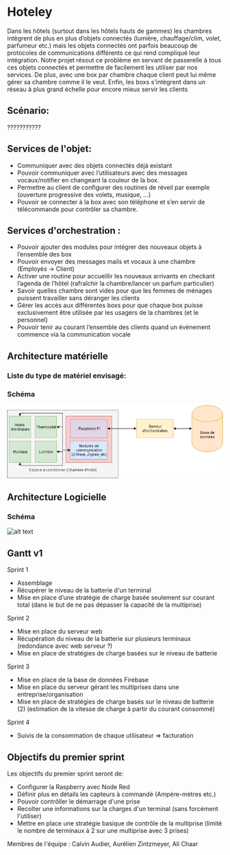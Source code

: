# Hoteley

Dans les hôtels (surtout dans les hôtels hauts de gammes) les chambres intègrent de plus en plus d’objets connectés (lumière, chauffage/clim, volet, parfumeur etc.) mais les objets connectés ont parfois beaucoup de protocoles de communications différents ce qui rend compliqué leur intégration. Notre projet résout ce problème en servant de passerelle à tous ces objets connectés et permettre de facilement les utiliser par nos services. De plus, avec une box par chambre chaque client peut lui même gérer sa chambre comme il le veut. Enfin, les boxs s'intègrent dans un réseau à plus grand échelle pour encore mieux servir les clients 

## Scénario:

???????????

## Services de l'objet:
- Communiquer avec des objets connectés déjà existant
- Pouvoir communiquer avec l’utilisateurs avec des messages vocaux/notifier en changeant la couleur de la box.
- Permettre au client de configurer des routines de réveil par exemple (ouverture progressive des volets, musique, …)
- Pouvoir se connecter à la box avec son téléphone et s’en servir de télécommande pour contrôler sa chambre.

## Services d'orchestration :
- Pouvoir ajouter des modules pour intégrer des nouveaux objets à l’ensemble des box
- Pouvoir envoyer des messages mails et vocaux à une chambre (Employés →  Client)
- Activer une routine pour accueillir les nouveaux arrivants en checkant l’agenda de l’hôtel (rafraîchir la chambre/lancer un parfum particulier) 
- Savoir quelles chambre sont vides pour que les femmes de ménages puissent travailler sans déranger les clients
- Gérer les accès aux différentes boxs pour que chaque box puisse exclusivement être utilisée par les usagers de la chambres (et le personnel)
- Pouvoir tenir au courant l’ensemble des clients quand un événement commence via la communication vocale

## Architecture matérielle
### Liste du type de matériel envisagé:


### Schéma
![alt text](/ArchiMatCoordinator.png "Schema Architecture Matérielle")

## Architecture Logicielle
### Schéma
![alt text](/Schéma_architecture_logicielle.PNG "Schema Architecture Logicielle")

## Gantt v1
Sprint 1
- Assemblage
- Récupérer le niveau de la batterie d'un terminal
- Mise en place d’une stratégie de charge basée seulement sur courant total
(dans le but de ne pas dépasser la capacité de la multiprise)

Sprint 2
- Mise en place du serveur web
- Récupération du niveau de la batterie sur plusieurs terminaux (redondance avec web serveur ?)
- Mise en place de stratégies de charge basées sur le niveau de batterie

Sprint 3
- Mise en place de la base de données Firebase
- Mise en place du serveur gérant les multiprises dans une entreprise/organisation
- Mise en place de stratégies de charge basés sur le niveau de batterie  (2) (estimation de la vitesse de charge à partir du courant consommé)

Sprint 4
- Suivis de la consommation de chaque utilisateur ⇒ facturation

## Objectifs du premier sprint

Les objectifs du premier sprint seront de:
- Configurer la Raspberry avec Node Red
- Définir plus en détails les capteurs à commandé (Ampère-mètres etc.)
- Pouvoir contrôller le démarrage d'une prise
- Recolter une informations sur la charges d'un terminal (sans forcément l'utiliser)
- Mettre en place une stratégie basique de contrôle de la multiprise (limité le nombre de terminaux à 2 sur une multiprise avec 3 prises)

Membres de l'équipe : Calvin Audier, Aurélien Zintzmeyer, Ali Chaar
